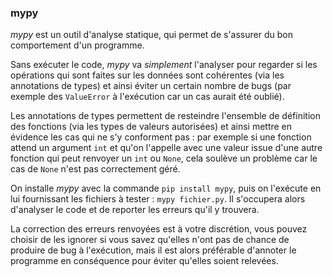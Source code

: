 ### mypy

_mypy_ est un outil d'analyse statique, qui permet de s'assurer du bon comportement d'un programme.

Sans exécuter le code, _mypy_ va _simplement_ l'analyser pour regarder si les opérations qui sont faites sur les données sont cohérentes (via les annotations de types) et ainsi éviter un certain nombre de bugs (par exemple des `ValueError` à l'exécution car un cas aurait été oublié).

Les annotations de types permettent de resteindre l'ensemble de définition des fonctions (via les types de valeurs autorisées) et ainsi mettre en évidence les cas qui ne s'y conforment pas : par exemple si une fonction attend un argument `int` et qu'on l'appelle avec une valeur issue d'une autre fonction qui peut renvoyer un `int` ou `None`, cela soulève un problème car le cas de `None` n'est pas correctement géré.

On installe _mypy_ avec la commande `pip install mypy`, puis on l'exécute en lui fournissant les fichiers à tester : `mypy fichier.py`.
Il s'occupera alors d'analyser le code et de reporter les erreurs qu'il y trouvera.

La correction des erreurs renvoyées est à votre discrétion, vous pouvez choisir de les ignorer si vous savez qu'elles n'ont pas de chance de produire de bug à l'exécution, mais il est alors préférable d'annoter le programme en conséquence pour éviter qu'elles soient relevées.
